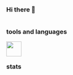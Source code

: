 ### Hi there 👋

#
### tools and languages

<img align="left" width="40px" style="padding-right:10px;" src="https://cdn.jsdelivr.net/gh/devicons/devicon@latest/icons/python/python-original.svg" />

</br>

#
### stats
<div align="center" dir="auto>
<img src="https://github-readme-streak-stats.herokuapp.com?user=shvdxl&theme=material-palenight" alt="GitHub Streak" />
</div>  

